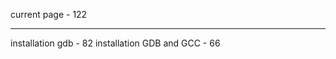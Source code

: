 current page		 - 122
______________________________
installation gdb	 - 82
installation GDB and GCC - 66